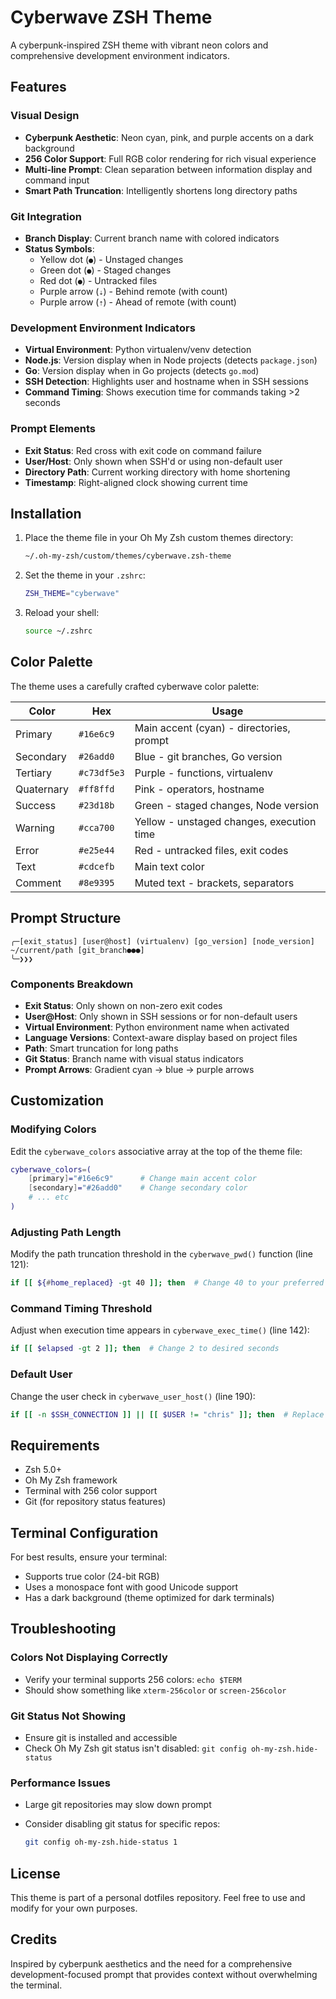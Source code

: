 # Cyberwave ZSH Theme

A cyberpunk-inspired ZSH theme with vibrant neon colors and comprehensive development environment indicators.

## Features

### Visual Design

- **Cyberpunk Aesthetic**: Neon cyan, pink, and purple accents on a dark background
- **256 Color Support**: Full RGB color rendering for rich visual experience
- **Multi-line Prompt**: Clean separation between information display and command input
- **Smart Path Truncation**: Intelligently shortens long directory paths

### Git Integration

- **Branch Display**: Current branch name with colored indicators
- **Status Symbols**:
  - Yellow dot (`●`) - Unstaged changes
  - Green dot (`●`) - Staged changes
  - Red dot (`●`) - Untracked files
  - Purple arrow (`⇣`) - Behind remote (with count)
  - Purple arrow (`⇡`) - Ahead of remote (with count)

### Development Environment Indicators

- **Virtual Environment**: Python virtualenv/venv detection
- **Node.js**: Version display when in Node projects (detects `package.json`)
- **Go**: Version display when in Go projects (detects `go.mod`)
- **SSH Detection**: Highlights user and hostname when in SSH sessions
- **Command Timing**: Shows execution time for commands taking >2 seconds

### Prompt Elements

- **Exit Status**: Red cross with exit code on command failure
- **User/Host**: Only shown when SSH'd or using non-default user
- **Directory Path**: Current working directory with home shortening
- **Timestamp**: Right-aligned clock showing current time

## Installation

1. Place the theme file in your Oh My Zsh custom themes directory:

   ```bash
   ~/.oh-my-zsh/custom/themes/cyberwave.zsh-theme
   ```

2. Set the theme in your `.zshrc`:

   ```bash
   ZSH_THEME="cyberwave"
   ```

3. Reload your shell:

   ```bash
   source ~/.zshrc
   ```

## Color Palette

The theme uses a carefully crafted cyberwave color palette:

| Color      | Hex         | Usage                                     |
|------------|-------------|-------------------------------------------|
| Primary    | `#16e6c9`   | Main accent (cyan) - directories, prompt  |
| Secondary  | `#26add0`   | Blue - git branches, Go version           |
| Tertiary   | `#c73df5e3` | Purple - functions, virtualenv            |
| Quaternary | `#ff8ffd`   | Pink - operators, hostname                |
| Success    | `#23d18b`   | Green - staged changes, Node version      |
| Warning    | `#cca700`   | Yellow - unstaged changes, execution time |
| Error      | `#e25e44`   | Red - untracked files, exit codes         |
| Text       | `#cdcefb`   | Main text color                           |
| Comment    | `#8e9395`   | Muted text - brackets, separators         |

## Prompt Structure

```text
╭─[exit_status] [user@host] (virtualenv) [go_version] [node_version] ~/current/path [git_branch●●●]
╰─❯❯❯
```

### Components Breakdown

- **Exit Status**: Only shown on non-zero exit codes
- **User@Host**: Only shown in SSH sessions or for non-default users
- **Virtual Environment**: Python environment name when activated
- **Language Versions**: Context-aware display based on project files
- **Path**: Smart truncation for long paths
- **Git Status**: Branch name with visual status indicators
- **Prompt Arrows**: Gradient cyan → blue → purple arrows

## Customization

### Modifying Colors

Edit the `cyberwave_colors` associative array at the top of the theme file:

```zsh
cyberwave_colors=(
    [primary]="#16e6c9"      # Change main accent color
    [secondary]="#26add0"    # Change secondary color
    # ... etc
)
```

### Adjusting Path Length

Modify the path truncation threshold in the `cyberwave_pwd()` function (line 121):

```zsh
if [[ ${#home_replaced} -gt 40 ]]; then  # Change 40 to your preferred length
```

### Command Timing Threshold

Adjust when execution time appears in `cyberwave_exec_time()` (line 142):

```zsh
if [[ $elapsed -gt 2 ]]; then  # Change 2 to desired seconds
```

### Default User

Change the user check in `cyberwave_user_host()` (line 190):

```zsh
if [[ -n $SSH_CONNECTION ]] || [[ $USER != "chris" ]]; then  # Replace "chris"
```

## Requirements

- Zsh 5.0+
- Oh My Zsh framework
- Terminal with 256 color support
- Git (for repository status features)

## Terminal Configuration

For best results, ensure your terminal:

- Supports true color (24-bit RGB)
- Uses a monospace font with good Unicode support
- Has a dark background (theme optimized for dark terminals)

## Troubleshooting

### Colors Not Displaying Correctly

- Verify your terminal supports 256 colors: `echo $TERM`
- Should show something like `xterm-256color` or `screen-256color`

### Git Status Not Showing

- Ensure git is installed and accessible
- Check Oh My Zsh git status isn't disabled: `git config oh-my-zsh.hide-status`

### Performance Issues

- Large git repositories may slow down prompt
- Consider disabling git status for specific repos:

  ```bash
  git config oh-my-zsh.hide-status 1
  ```

## License

This theme is part of a personal dotfiles repository. Feel free to use and modify for your own purposes.

## Credits

Inspired by cyberpunk aesthetics and the need for a comprehensive development-focused prompt that provides context without overwhelming the terminal.
